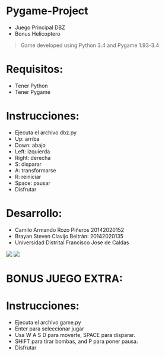 # Pygame-Project
* Juego Principal DBZ
* Bonus Helicoptero
> Game developed using Python 3.4 and Pygame 1.93-3.4

# Requisitos:
* Tener Python 
* Tener Pygame

# Instrucciones:
* Ejecuta el archivo dbz.py
* Up: arriba
* Down: abajo
* Left: izquierda
* Right: derecha
* S: disparar
* A: transformarse
* R: reiniciar
* Space: pausar
* Disfrutar

# Desarrollo:

* Camilo Armando Rozo Piñeros 20142020152
* Brayan Steven Clavijo Beltrán: 20142020135
* Universidad Distrital Francisco Jose de Caldas
<img src=https://www.gratistodo.com/wp-content/uploads/2016/07/dragon-ball-super-wallpaper-xc.jpg />
<img src=https://www.prometec.net/wp-content/uploads/2017/05/pygame_logo.gif />

# BONUS JUEGO EXTRA:
# Instrucciones:
* Ejecuta el archivo game.py
* Enter para seleccionar jugar
* Usa W A S D para moverte, SPACE para disparar.
* SHIFT para tirar bombas, and P para poner pausa.
* Disfrutar

